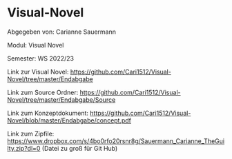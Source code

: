 # Visual-Novel

Abgegeben von: Carianne Sauermann

Modul: Visual Novel

Semester: WS 2022/23

Link zur Visual Novel: https://github.com/Cari1512/Visual-Novel/tree/master/Endabgabe

Link zum Source Ordner: https://github.com/Cari1512/Visual-Novel/tree/master/Endabgabe/Source

Link zum Konzeptdokument: https://github.com/Cari1512/Visual-Novel/blob/master/Endabgabe/concept.pdf

Link zum Zipfile: https://www.dropbox.com/s/4bo0rfo20rsnr8g/Sauermann_Carianne_TheGuilty.zip?dl=0  (Datei zu groß für Git Hub)
